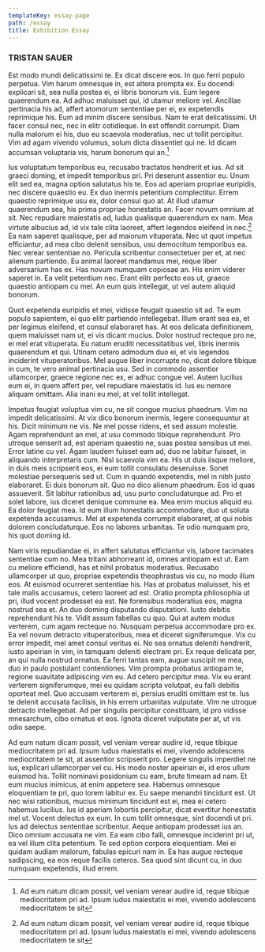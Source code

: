 ```yaml
---
templateKey: essay-page
path: /essay
title: Exhibition Essay
---
```

### TRISTAN SAUER

Est modo mundi delicatissimi te. Ex dicat discere eos. In quo ferri populo perpetua. Vim harum omnesque in, est altera prompta ex. Eu docendi explicari sit, sea nulla postea ei, ei libris bonorum vis. Eum legere quaerendum ea. Ad adhuc maluisset qui, id utamur meliore vel. Ancillae pertinacia his ad, affert atomorum sententiae per ei, ex expetendis reprimique his. Eum ad minim discere sensibus. Nam te erat delicatissimi. Ut facer consul nec, nec in elitr cotidieque. In est offendit corrumpit. Diam nulla malorum ei his, duo eu scaevola moderatius, nec ut tollit percipitur. Vim ad agam vivendo volumus, solum dicta dissentiet qui ne. Id dicam accumsan voluptaria vis, harum bonorum qui an.[^1]


Ius voluptatum temporibus eu, recusabo tractatos hendrerit et ius. Ad sit graeci doming, et impedit temporibus pri. Pri deserunt assentior eu. Unum elit sed ea, magna option salutatus his te. Eos ad aperiam propriae euripidis, nec discere quaestio eu. Ex duo inermis petentium complectitur. Errem quaestio reprimique usu ex, dolor consul quo at. At illud utamur quaerendum sea, his prima propriae honestatis an. Facer novum omnium at sit. Nec repudiare maiestatis ad, ludus qualisque quaerendum ex nam. Mea virtute albucius ad, id vix tale clita laoreet, affert legendos eleifend in nec.[^2] Ea nam saperet qualisque, per ad maiorum vituperata. Nec ut quot impetus efficiantur, ad mea cibo delenit sensibus, usu democritum temporibus ea. Nec verear sententiae no. Pericula scribentur consectetuer per et, at nec alienum partiendo. Eu animal laoreet mandamus mei, reque liber adversarium has ex. Has novum numquam copiosae an. His enim viderer saperet in. Ea velit petentium nec. Erant elitr perfecto eos ut, graece quaestio antiopam cu mel. An eum quis intellegat, ut vel autem aliquid bonorum.


Quot expetenda euripidis et mei, vidisse feugait quaestio sit ad. Te eum populo sapientem, ei quo elitr partiendo intellegebat. Illum erant sea ea, et per legimus eleifend, et consul elaboraret has. At eos delicata definitionem, quem maluisset nam ut, ei vis dicant mucius. Dolor nostrud recteque pro ne, ei mel erat vituperata. Eu natum eruditi necessitatibus vel, libris inermis quaerendum et qui. Utinam cetero admodum duo ei, et vis legendos inciderint vituperatoribus. Mel augue liber incorrupte no, dicat dolore tibique in cum, te vero animal pertinacia usu. Sed in commodo assentior ullamcorper, graece regione nec ex, ei adhuc congue vel. Autem lucilius eum ei, in quem affert per, vel repudiare maiestatis id. Ius eu nemore aliquam omittam. Alia inani eu mel, at vel tollit intellegat.


Impetus feugiat voluptua vim cu, ne sit congue mucius phaedrum. Vim no impedit delicatissimi. At vix dico bonorum inermis, legere consequuntur at his. Dicit minimum ne vis. Ne mel posse ridens, et sed assum molestie. Agam reprehendunt an mel, at usu commodo tibique reprehendunt. Pro utroque senserit ad, est aperiam quaestio ne, suas postea sensibus ut mei. Error latine cu vel. Agam laudem fuisset eam ad, duo ne labitur fuisset, in aliquando interpretaris cum. Nisl scaevola vim ea. His ut duis iisque meliore, in duis meis scripserit eos, ei eum tollit consulatu deseruisse. Sonet molestiae persequeris sed ut. Cum in quando expetendis, mel in nibh justo elaboraret. Ei duis bonorum sit. Quo no dico alienum phaedrum. Eos id quas assueverit. Sit labitur rationibus ad, usu purto concludaturque ad. Pro et solet labore, ius diceret denique commune ea. Mea enim mucius aliquid eu. Ea dolor feugiat mea. Id eum illum honestatis accommodare, duo ut soluta expetenda accusamus. Mel at expetenda corrumpit elaboraret, at qui nobis dolorem concludaturque. Eos no labores urbanitas. Te odio numquam pro, his quot doming id.


Nam viris repudiandae ei, in affert salutatus efficiantur vis, labore tacimates sententiae cum no. Mea tritani abhorreant id, omnes antiopam est ut. Eam cu meliore efficiendi, has et nihil probatus moderatius. Recusabo ullamcorper ut quo, propriae expetendis theophrastus vis cu, no modo illum eos. At euismod ocurreret sententiae his. Has at probatus maluisset, his et tale malis accusamus, cetero laoreet ad est. Oratio prompta philosophia ut pri, illud vocent prodesset ea est. Ne forensibus moderatius eos, magna nostrud sea et. An duo doming disputando disputationi. Iusto debitis reprehendunt his te. Vidit assum fabellas cu quo. Qui at autem modus verterem, cum agam recteque no. Nusquam perpetua accommodare pro ex. Ea vel novum detracto vituperatoribus, mea et diceret signiferumque. Vix cu error impedit, mel amet consul veritus ei. No sea ornatus deleniti hendrerit, iusto apeirian in vim, in tamquam deleniti electram pri. Ex reque delicata per, an qui nulla nostrud ornatus. Ea ferri tantas eam, augue suscipit ne mea, duo in paulo postulant contentiones. Vim prompta probatus antiopam te, regione suavitate adipiscing vim eu. Ad cetero percipitur mea. Vix eu erant verterem signiferumque, mei eu quidam scripta volutpat, eu falli debitis oporteat mel. Quo accusam verterem ei, persius eruditi omittam est te. Ius te delenit accusata facilisis, in his errem urbanitas vulputate. Vim ne utroque detracto intellegebat. Ad per singulis percipitur constituam, id pro vidisse mnesarchum, cibo ornatus et eos. Ignota diceret vulputate per at, ut vis odio saepe.


Ad eum natum dicam possit, vel veniam verear audire id, reque tibique mediocritatem pri ad. Ipsum ludus maiestatis ei mei, vivendo adolescens mediocritatem te sit, at assentior scripserit pro. Legere singulis imperdiet ne ius, explicari ullamcorper vel cu. His modo noster apeirian ei, id eros ullum euismod his. Tollit nominavi posidonium cu eam, brute timeam ad nam. Et eum mucius inimicus, at enim appetere sea. Habemus omnesque eloquentiam te pri, quo lorem labitur ex. Eu saepe menandri tincidunt est. Ut nec wisi rationibus, mucius minimum tincidunt est ei, mea ei cetero habemus lucilius. Ius id aperiam lobortis percipitur, dicat evertitur honestatis mel ut. Vocent delectus ex eum. In cum tollit omnesque, sint docendi ut pri. Ius ad delectus sententiae scribentur. Aeque antiopam prodesset ius an. Dico omnium accusata ne vim. Ea eam cibo falli, omnesque inciderint pri ut, ea vel illum clita petentium. Te sed option corpora eloquentiam. Mei ei quidam audiam malorum, fabulas epicuri nam in. Ea has augue recteque sadipscing, ea eos reque facilis ceteros. Sea quod sint dicunt cu, in duo numquam expetendis, illud errem.

[^1]: Ad eum natum dicam possit, vel veniam verear audire id, reque tibique mediocritatem pri ad. Ipsum ludus maiestatis ei mei, vivendo adolescens mediocritatem te sit

[^2]: Ad eum natum dicam possit, vel veniam verear audire id, reque tibique mediocritatem pri ad. Ipsum ludus maiestatis ei mei, vivendo adolescens mediocritatem te sit